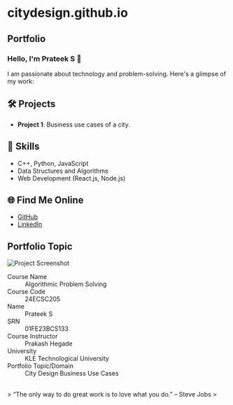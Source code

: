 # citydesign.github.io
## Portfolio

### Hello, I'm Prateek S 👋

I am passionate about technology and problem-solving. Here's a glimpse of my work:

## 🛠️ Projects
- **Project 1**: Business use cases of a city.

## 🚀 Skills
- C++, Python, JavaScript
- Data Structures and Algorithms
- Web Development (React.js, Node.js)

## 🌐 Find Me Online
- [GitHub](https://github.com/Prateek-S004)
- [LinkedIn](https://www.linkedin.com/in/prateek-s-505a5628a?utm_source=share&utm_campaign=share_via&utm_content=profile&utm_medium=android_app)

## Portfolio Topic
![Project Screenshot](image.png)
<dl>
<dt>Course Name</dt>
<dd>Algorithmic Problem Solving</dd>
<dt>Course Code</dt>
<dd>24ECSC205</dd>
<dt>Name</dt>
<dd>Prateek S</dd>
<dt>SRN</dt>
<dd>01FE23BCS133</dd>
<dt>Course Instructor</dt>
<dd>Prakash Hegade</dd>
<dt>University</dt>
<dd>KLE Technological University</dd>
<dt>Portfolio Topic/Domain</dt>
<dd>City Design Business Use Cases</dd>
</dl>

<br> 
> “The only way to do great work is to love what you do.” – Steve Jobs
>
